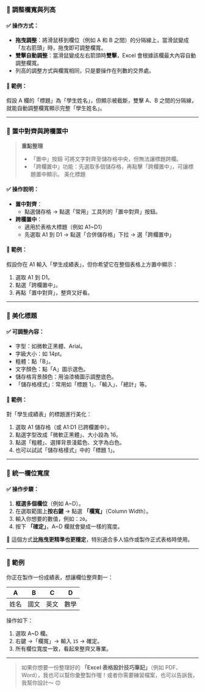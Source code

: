 ### 📌 **調整欄寬與列高**

#### ✅ 操作方式：
- **拖曳調整**：將滑鼠移到欄位（例如 A 和 B 之間）的分隔線上，當滑鼠變成「左右箭頭」時，拖曳即可調整欄寬。
- **雙擊自動調整**：當滑鼠變成左右箭頭時**雙擊**，Excel 會根據該欄最大內容自動調整欄寬。
- 列高的調整方式與欄寬相同，只是要操作在列數的交界處。

#### 📌 範例：
假設 A 欄的「標題」為「學生姓名」，但顯示被截斷，雙擊 A、B 之間的分隔線，就能自動調整欄寬顯示完整「學生姓名」。

---

### 📌 **置中對齊與跨欄置中**

> **重點整理**
> - 「置中」按鈕 可將文字對齊至儲存格中央，但無法讓標題跨欄。
> - 「跨欄置中」功能：先選取多個儲存格，再點擊「跨欄置中」，可讓標題置中顯示。
美化標題

#### ✅ 操作說明：
- **置中對齊**：
  - 點選儲存格 → 點選「常用」工具列的「置中對齊」按鈕。
- **跨欄置中**：
  - 適用於表格大標題（例如 A1~D1）
  - 先選取 A1 到 D1 → 點選「合併儲存格」下拉 → 選「跨欄置中」

#### 📌 範例：
假設你在 A1 輸入「學生成績表」，但你希望它在整個表格上方置中顯示：
1. 選取 A1 到 D1。
2. 點選「跨欄置中」。
3. 再點「置中對齊」，整齊又好看。

---

### 📌 **美化標題**

#### ✅ 可調整內容：
- 字型：如微軟正黑體、Arial。
- 字級大小：如 14pt。
- 粗體：點「B」。
- 文字顏色：點「A」圖示選色。
- 儲存格背景顏色：用油漆桶圖示調整底色。
- 「儲存格樣式」：常用如「標題 1」、「輸入」、「總計」等。

#### 📌 範例：
對「學生成績表」的標題進行美化：
1. 選取 A1 儲存格（或 A1:D1 已跨欄置中）。
2. 點選字型改成「微軟正黑體」、大小設為 16。
3. 點選「粗體」、選擇背景淺藍色、文字為白色。
4. 也可以試試「儲存格樣式」中的「標題 1」。

---

### 📌 **統一欄位寬度**
#### ✅ 操作步驟：
1. **框選多個欄位**（例如 A~D）。
2. 在選取範圍上**按右鍵** → 點選 **「欄寬」**（Column Width）。
3. 輸入你想要的數值，例如：`20`。
4. 按下 **「確定」**，A~D 欄就會變成一樣的寬度。

🔹 這個方式**比拖曳更精準也更穩定**，特別適合多人協作或製作正式表格時使用。

---

### 📌 範例

你正在製作一份成績表，想讓欄位整齊劃一：

| A | B | C | D |
|---|---|---|---|
| 姓名 | 國文 | 英文 | 數學 |

操作如下：
1. 選取 A~D 欄。
2. 右鍵 →「欄寬」→ 輸入 `15` → 確定。
3. 所有欄位寬度一致，看起來整齊又專業。

---

> 如果你想要一份整理好的 **「Excel 表格設計技巧筆記」**（例如 PDF、Word），我也可以幫你彙整製作喔！或者你需要練習檔案，也可以告訴我，我幫你設計～ 😊